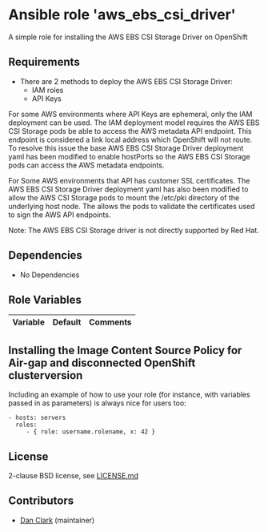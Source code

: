# Ansible role 'aws_ebs_csi_driver'

A simple role for installing the AWS EBS CSI Storage Driver on OpenShift

## Requirements

- There are 2 methods to deploy the AWS EBS CSI Storage Driver:
  - IAM roles
  - API Keys

For some AWS environments where API Keys are ephemeral, only the IAM deployment can be used. The IAM deployment model requires the AWS EBS CSI Storage pods
be able to access the AWS metadata API endpoint. This endpoint is considered a link local address which OpenShift will not route. To resolve this issue the base
AWS EBS CSI Storage Driver deployment yaml has been modified to enable hostPorts so the AWS EBS CSI Storage pods can access the AWS metadata endpoints.

For Some AWS environments that API has customer SSL certificates. The AWS EBS CSI Storage Driver deployment yaml has also been modified to allow the AWS CSI Storage pods
to mount the /etc/pki directory of the underlying host node. The allows the pods to validate the certificates used to sign the AWS API endpoints.

Note: The AWS EBS CSI Storage driver is not directly supported by Red Hat.

## Dependencies

- No Dependencies

## Role Variables

| Variable                                     | Default                       | Comments                                                                                |
| :---                                         | :---                          | :---                                                                                    |

## Installing the Image Content Source Policy for Air-gap and disconnected OpenShift clusterversion




Including an example of how to use your role (for instance, with variables passed in as parameters) is always nice for users too:

    - hosts: servers
      roles:
         - { role: username.rolename, x: 42 }

## License

2-clause BSD license, see [LICENSE.md](LICENSE.md)

## Contributors

- [Dan Clark](https://github.com/dmc5179/) (maintainer)
